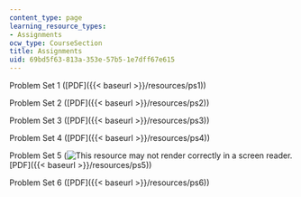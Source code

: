 ```yaml
---
content_type: page
learning_resource_types:
- Assignments
ocw_type: CourseSection
title: Assignments
uid: 69bd5f63-813a-353e-57b5-1e7dff67e615
---
```


Problem Set 1 ([PDF]({{< baseurl >}}/resources/ps1))

Problem Set 2 ([PDF]({{< baseurl >}}/resources/ps2))

Problem Set 3 ([PDF]({{< baseurl >}}/resources/ps3))

Problem Set 4 ([PDF]({{< baseurl >}}/resources/ps4))

Problem Set 5 (![This resource may not render correctly in a screen reader.](/images/inacessible.gif)[PDF]({{< baseurl >}}/resources/ps5))

Problem Set 6 ([PDF]({{< baseurl >}}/resources/ps6))